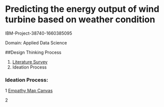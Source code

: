 # Predicting the energy output of wind turbine based on weather condition
IBM-Project-38740-1660385095

Domain: Applied Data Science

##Design Thinking Process
1. [Literature Survey](https://github.com/IBM-EPBL/IBM-Project-38740-1660385095/blob/main/Literature%20Survey.pdf)
2. Ideation Process

### Ideation Process:
1  [Empathy Map Canvas](https://github.com/IBM-EPBL/IBM-Project-38740-1660385095/blob/b23c37250925fbd1294ae7f48a9f7556a91315e8/Empathy%20Map%20Canvas.pdf)

2



